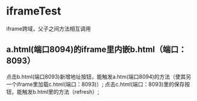 # iframeTest
iframe跨域，父子之间方法相互调用
## a.html(端口8094)的iframe里内嵌b.html（端口：8093）
点击b.html(端口8093)新增地址按钮，能触发a.htm(端口8094)的方法（使其另一个iframe里加载c.html(端口：8093)）;
点击c.html(端口：8093)里的保存按钮，能触发b.html里的方法（refresh）;
